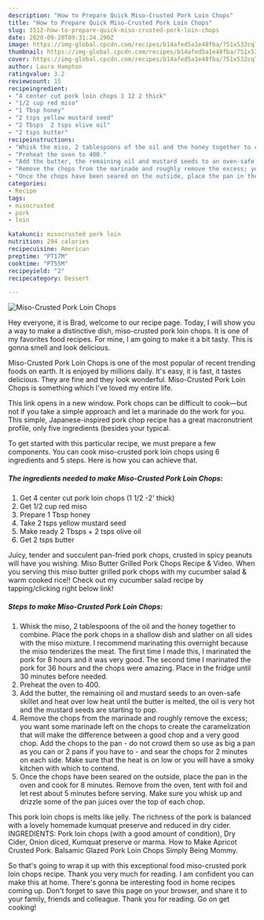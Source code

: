 ```yaml
---
description: "How to Prepare Quick Miso-Crusted Pork Loin Chops"
title: "How to Prepare Quick Miso-Crusted Pork Loin Chops"
slug: 1512-how-to-prepare-quick-miso-crusted-pork-loin-chops
date: 2020-09-20T09:31:24.290Z
image: https://img-global.cpcdn.com/recipes/b14afed5a1e48fba/751x532cq70/miso-crusted-pork-loin-chops-recipe-main-photo.jpg
thumbnail: https://img-global.cpcdn.com/recipes/b14afed5a1e48fba/751x532cq70/miso-crusted-pork-loin-chops-recipe-main-photo.jpg
cover: https://img-global.cpcdn.com/recipes/b14afed5a1e48fba/751x532cq70/miso-crusted-pork-loin-chops-recipe-main-photo.jpg
author: Laura Hampton
ratingvalue: 3.2
reviewcount: 15
recipeingredient:
- "4 center cut pork loin chops 1 12 2 thick"
- "1/2 cup red miso"
- "1 Tbsp honey"
- "2 tsps yellow mustard seed"
- "2 Tbsps  2 tsps olive oil"
- "2 tsps butter"
recipeinstructions:
- "Whisk the miso, 2 tablespoons of the oil and the honey together to combine. Place the pork chops in a shallow dish and slather on all sides with the miso mixture. I recommend marinating this overnight because the miso tenderizes the meat. The first time I made this, I marinated the pork for 8 hours and it was very good. The second time I marinated the pork for 36 hours and the chops were amazing. Place in the fridge until 30 minutes before needed."
- "Preheat the oven to 400."
- "Add the butter, the remaining oil and mustard seeds to an oven-safe skillet and heat over low heat until the butter is melted, the oil is very hot and the mustard seeds are starting to pop."
- "Remove the chops from the marinade and roughly remove the excess; you want some marinade left on the chops to create the caramelization that will make the difference between a good chop and a very good chop. Add the chops to the pan - do not crowd them so use as big a pan as you can or 2 pans if you have to - and sear the chops for 2 minutes on each side. Make sure that the heat is on low or you will have a smoky kitchen with which to contend."
- "Once the chops have been seared on the outside, place the pan in the oven and cook for 8 minutes. Remove from the oven, tent with foil and let rest about 5 minutes before serving. Make sure you whisk up and drizzle some of the pan juices over the top of each chop."
categories:
- Recipe
tags:
- misocrusted
- pork
- loin

katakunci: misocrusted pork loin 
nutrition: 294 calories
recipecuisine: American
preptime: "PT17M"
cooktime: "PT55M"
recipeyield: "2"
recipecategory: Dessert

---
```



![Miso-Crusted Pork Loin Chops](https://img-global.cpcdn.com/recipes/b14afed5a1e48fba/751x532cq70/miso-crusted-pork-loin-chops-recipe-main-photo.jpg)

Hey everyone, it is Brad, welcome to our recipe page. Today, I will show you a way to make a distinctive dish, miso-crusted pork loin chops. It is one of my favorites food recipes. For mine, I am going to make it a bit tasty. This is gonna smell and look delicious.

Miso-Crusted Pork Loin Chops is one of the most popular of recent trending foods on earth. It is enjoyed by millions daily. It's easy, it is fast, it tastes delicious. They are fine and they look wonderful. Miso-Crusted Pork Loin Chops is something which I've loved my entire life.

This link opens in a new window. Pork chops can be difficult to cook—but not if you take a simple approach and let a marinade do the work for you. This simple, Japanese-inspired pork chop recipe has a great macronutrient profile, only five ingredients (besides your typical.


To get started with this particular recipe, we must prepare a few components. You can cook miso-crusted pork loin chops using 6 ingredients and 5 steps. Here is how you can achieve that.

<!--inarticleads1-->

##### The ingredients needed to make Miso-Crusted Pork Loin Chops:

1. Get 4 center cut pork loin chops (1 1/2 -2&#39; thick)
1. Get 1/2 cup red miso
1. Prepare 1 Tbsp honey
1. Take 2 tsps yellow mustard seed
1. Make ready 2 Tbsps + 2 tsps olive oil
1. Get 2 tsps butter


Juicy, tender and succulent pan-fried pork chops, crusted in spicy peanuts will have you wishing. Miso Butter Grilled Pork Chops Recipe &amp; Video. When you serving this miso butter grilled pork chops with my cucumber salad &amp; warm cooked rice!! Check out my cucumber salad recipe by tapping/clicking right below link! 

<!--inarticleads2-->

##### Steps to make Miso-Crusted Pork Loin Chops:

1. Whisk the miso, 2 tablespoons of the oil and the honey together to combine. Place the pork chops in a shallow dish and slather on all sides with the miso mixture. I recommend marinating this overnight because the miso tenderizes the meat. The first time I made this, I marinated the pork for 8 hours and it was very good. The second time I marinated the pork for 36 hours and the chops were amazing. Place in the fridge until 30 minutes before needed.
1. Preheat the oven to 400.
1. Add the butter, the remaining oil and mustard seeds to an oven-safe skillet and heat over low heat until the butter is melted, the oil is very hot and the mustard seeds are starting to pop.
1. Remove the chops from the marinade and roughly remove the excess; you want some marinade left on the chops to create the caramelization that will make the difference between a good chop and a very good chop. Add the chops to the pan - do not crowd them so use as big a pan as you can or 2 pans if you have to - and sear the chops for 2 minutes on each side. Make sure that the heat is on low or you will have a smoky kitchen with which to contend.
1. Once the chops have been seared on the outside, place the pan in the oven and cook for 8 minutes. Remove from the oven, tent with foil and let rest about 5 minutes before serving. Make sure you whisk up and drizzle some of the pan juices over the top of each chop.


This pork loin chops is melts like jelly. The richness of the pork is balanced with a lovely homemade kumquat preserve and reduced in dry cider. INGREDIENTS: Pork loin chops (with a good amount of condition), Dry Cider, Onion diced, Kumquat preserve or marma. How to Make Apricot Crusted Pork. Balsamic Glazed Pork Loin Chops Simply Being Mommy. 

So that's going to wrap it up with this exceptional food miso-crusted pork loin chops recipe. Thank you very much for reading. I am confident you can make this at home. There's gonna be interesting food in home recipes coming up. Don't forget to save this page on your browser, and share it to your family, friends and colleague. Thank you for reading. Go on get cooking!
